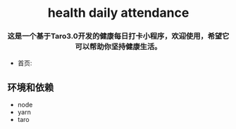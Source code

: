 <h1 align="center">health daily attendance</h1>

<h3 align="center">
这是一个基于Taro3.0开发的健康每日打卡小程序，欢迎使用，希望它可以帮助你坚持健康生活。
</h3>

- 首页: 

## 环境和依赖

- node
- yarn
- taro
